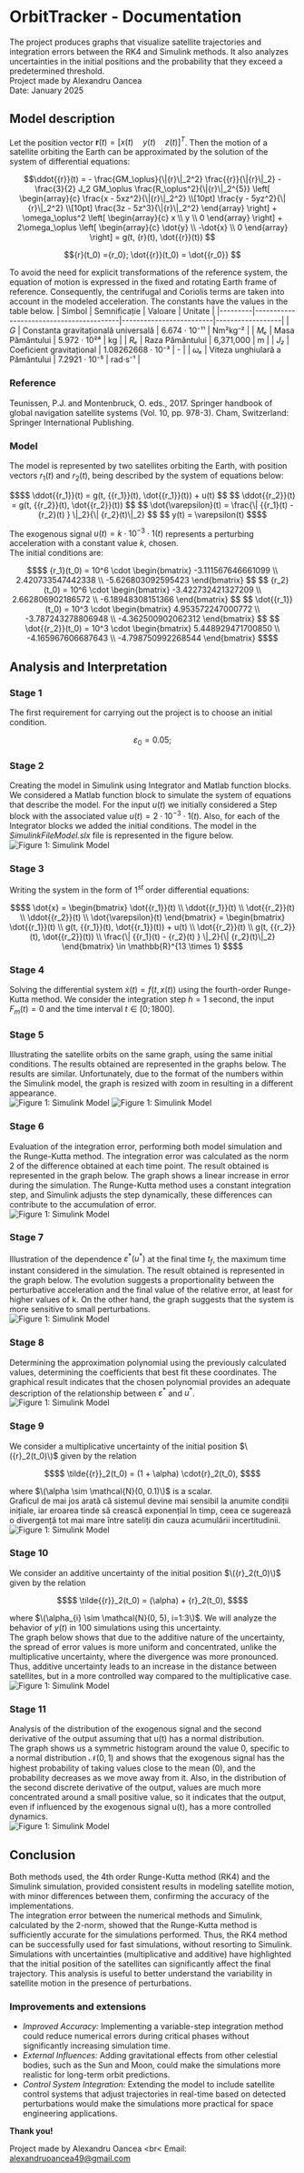 # OrbitTracker - Documentation
The project produces graphs that visualize satellite trajectories and integration errors between the RK4 and Simulink methods. It also analyzes uncertainties in the initial positions and the probability that they exceed a predetermined threshold. <br>
Project made by Alexandru Oancea <br>
Date: January 2025 <br>

## Model description
Let the position vector $\mathbf{r}(t) = [x(t) \quad y(t) \quad z(t)]^T$. Then the motion of a satellite orbiting the Earth can be approximated by the solution of the system of differential equations:

```math
\ddot{{r}}(t) =
- \frac{GM_\oplus}{\|{r}\|_2^2} \frac{{r}}{\|{r}\|_2}
- \frac{3}{2} J_2 GM_\oplus \frac{R_\oplus^2}{\|{r}\|_2^{5}}
\left[
\begin{array}{c}
    \frac{x - 5xz^2}{\|{r}\|_2^2} \\[10pt]
    \frac{y - 5yz^2}{\|{r}\|_2^2} \\[10pt]
    \frac{3z - 5z^3}{\|{r}\|_2^2}
\end{array}
\right]
+ \omega_\oplus^2 \left[
\begin{array}{c}
   x \\ 
    y \\
    0
\end{array} \right]
+ 2\omega_\oplus 
\left[
\begin{array}{c}
    \dot{y} \\ 
    -\dot{x} \\ 
    0
\end{array} \right] = g(t, {r}(t), \dot{{r}}(t))

```

```math
{r}(t_0) ={r_0}; \dot{{r}}(t_0) = \dot{{r_0}}

```
To avoid the need for explicit transformations of the reference system, the equation of motion is
expressed in the fixed and rotating Earth frame of reference. Consequently, the centrifugal
and Coriolis terms are taken into account in the modeled acceleration. The constants have the values ​​in the table below.
| Simbol  | Semnificație                             | Valoare                 | Unitate          |
|---------|-----------------------------------------|-------------------------|------------------|
| *G*     | Constanta gravitațională universală    | 6.674 · 10⁻¹¹           | Nm²kg⁻²         |
| *Mₑ*    | Masa Pământului                        | 5.972 · 10²⁴            | kg              |
| *Rₑ*    | Raza Pământului                        | 6,371,000               | m               |
| *J₂*    | Coeficient gravitațional               | 1.08262668 · 10⁻³       | -               |
| *ωₑ*    | Viteza unghiulară a Pământului         | 7.2921 · 10⁻⁵           | rad·s⁻¹         |

### Reference
Teunissen, P.J. and Montenbruck, O. eds., 2017. Springer handbook of global navigation satellite
systems (Vol. 10, pp. 978-3). Cham, Switzerland: Springer International Publishing.

### Model
The model is represented by two satellites orbiting the Earth, with position vectors ${r_1}(t)$ and ${r_2}(t)$, being described by the system of equations below:
```math
$$
\ddot{{r_1}}(t) = g(t, {{r_1}}(t), \dot{{r_1}}(t)) + u(t)
$$

$$
\ddot{{r_2}}(t) = g(t, {{r_2}}(t), \dot{{r_2}}(t))
$$

$$
\dot{\varepsilon}(t) = \frac{\| {{r_1}(t) - {r_2}(t) } \|_2}{\| {r_2}(t)\|_2}
$$

$$
y(t) = \varepsilon(t)
$$
```
The exogenous signal $u(t) = k \cdot 10^{-3} \cdot 1(t)$ represents a perturbing acceleration with a constant value $k$, chosen. <br>
The initial conditions are:
```math
$$
{r_1}(t_0) = 10^6 \cdot 
\begin{bmatrix} 
-3.111567646661099 \\ 
2.420733547442338 \\ 
-5.626803092595423 
\end{bmatrix}
$$

$$
{r_2}(t_0) = 10^6 \cdot 
\begin{bmatrix} 
-3.422732421327209 \\ 
2.662806902186572 \\ 
-6.18948308151366 
\end{bmatrix}
$$

$$
\dot{{r_1}}(t_0) = 10^3 \cdot 
\begin{bmatrix} 
4.953572247000772 \\ 
-3.787243278806948 \\ 
-4.362500902062312 
\end{bmatrix}
$$

$$
\dot{{r_2}}(t_0) = 10^3 \cdot 
\begin{bmatrix} 
5.448929471700850 \\ 
-4.165967606687643 \\ 
-4.798750992268544 
\end{bmatrix}
$$
```
## Analysis and Interpretation
### Stage 1
The first requirement for carrying out the project is to choose an initial condition.
```math
\varepsilon_0 = 0.05; 
```
### Stage 2
Creating the model in Simulink using Integrator and Matlab function blocks. We considered a Matlab function block to simulate the system of equations that describe the model. For the input $u(t)$ we initially considered a Step block with the associated value $u(t)=2 \cdot 10^{-3} \cdot 1(t)$. Also, for each of the Integrator blocks we added the initial conditions. The model in the _SimulinkFileModel.slx_ file is represented in the figure below.
![Figure 1: Simulink Model](Figure/msimg1.png)
### Stage 3
Writing the system in the form of $1^{st}$ order differential equations:
```math
$$
\dot{x} =
\begin{bmatrix}
\dot{{r_1}}(t) \\
\ddot{{r_1}}(t) \\
\dot{{r_2}}(t) \\
\ddot{{r_2}}(t) \\
\dot{\varepsilon}(t)
\end{bmatrix}
=
\begin{bmatrix}
\dot{{r_1}}(t) \\
g(t, {{r_1}}(t), \dot{{r_1}}(t)) + u(t) \\
\dot{{r_2}}(t) \\
g(t, {{r_2}}(t), \dot{{r_2}}(t)) \\
\frac{\| {{r_1}(t) - {r_2}(t) } \|_2}{\| {r_2}(t)\|_2}
\end{bmatrix}
\in \mathbb{R}^{13 \times 1}
$$
```
### Stage 4
Solving the differential system $\dot{x}(t) = f(t,x(t))$ using the fourth-order Runge-Kutta method. We consider the integration step $h=1$ second, the input $F_m(t)=0$ and the time interval $t \in [0;1800]$.
### Stage 5
Illustrating the satellite orbits on the same graph, using the same initial conditions. The results obtained are represented in the graphs below. The results are similar. Unfortunately, due to the format of the numbers within the Simulink model, the graph is resized with zoom in resulting in a different appearance. <br>
![Figure 1: Simulink Model](Figure/msimg2.png)
![Figure 1: Simulink Model](Figure/msimg3.png)
### Stage 6
Evaluation of the integration error, performing both model simulation and the Runge-Kutta method. The integration error was calculated as the norm 2 of the difference obtained at each time point. The result obtained is represented in the graph below. The graph shows a linear increase in error during the simulation. The Runge-Kutta method uses a constant integration step, and Simulink adjusts the step dynamically, these differences can contribute to the accumulation of error. <br>
![Figure 1: Simulink Model](Figure/msimg4.png)
### Stage 7
Illustration of the dependence $\varepsilon^{\ast}(u^{\ast})$ at the final time $t_f$, the maximum time instant considered in the simulation. The result obtained is represented in the graph below. The evolution suggests a proportionality between the perturbative acceleration and the final value of the relative error, at least for higher values ​​of k. On the other hand, the graph suggests that the system is more sensitive to small perturbations. <br>
![Figure 1: Simulink Model](Figure/msimg5.png)
### Stage 8
Determining the approximation polynomial using the previously calculated values, determining the coefficients that best fit these coordinates. The graphical result indicates that the chosen polynomial provides an adequate description of the relationship between $\varepsilon^{\ast}$ and $u^{\ast}$. <br>
![Figure 1: Simulink Model](Figure/msimg6.png)
### Stage 9
We consider a multiplicative uncertainty of the initial position $\({r}_2(t_0)\)$ given by the relation
```math
$$
\tilde{{r}}_2(t_0) = (1 + \alpha) \cdot{r}_2(t_0),
$$
```
where $\(\alpha \sim \mathcal{N}(0, 0.1)\)$ is a scalar. <br>
Graficul de mai jos arată că sistemul devine mai sensibil la anumite condiții inițiale, iar eroarea tinde să crească exponențial în timp, ceea ce sugerează o divergență tot mai mare între sateliți din cauza acumulării incertitudinii. <br>
![Figure 1: Simulink Model](Figure/msimg7.png)
### Stage 10
We consider an additive uncertainty of the initial position $\({r}_2(t_0)\)$ given by the relation
```math
$$
\tilde{{r}}_2(t_0) = (\alpha) + {r}_2(t_0),
$$
```
where $\(\alpha_{i} \sim \mathcal{N}(0, 5), i=1:3\)$. We will analyze the behavior of $y(t)$ in 100 simulations using this uncertainty. <br>
The graph below shows that due to the additive nature of the uncertainty, the spread of error values ​​is more uniform and concentrated, unlike the multiplicative uncertainty, where the divergence was more pronounced. Thus, additive uncertainty leads to an increase in the distance between satellites, but in a more controlled way compared to the multiplicative case. <br>
![Figure 1: Simulink Model](Figure/msimg8.png)
### Stage 11
Analysis of the distribution of the exogenous signal and the second derivative of the output assuming that u(t) has a normal distribution. <br>
The graph shows us a symmetric histogram around the value 0, specific to a normal distribution $\mathcal{N}(0, 1)$ and shows that the exogenous signal has the highest probability of taking values ​​close to the mean (0), and the probability decreases as we move away from it. Also, in the distribution of the second discrete derivative of the output, values ​​are much more concentrated around a small positive value, so it indicates that the output, even if influenced by the exogenous signal u(t), has a more controlled dynamics. <br>
![Figure 1: Simulink Model](Figure/msimg9.png)

## Conclusion 
Both methods used, the 4th order Runge-Kutta method (RK4) and the Simulink simulation, provided consistent results in modeling satellite motion, with minor differences between them, confirming the accuracy of the implementations. <br>
The integration error between the numerical methods and Simulink, calculated by the 2-norm, showed that the Runge-Kutta method is sufficiently accurate for the simulations performed. Thus, the RK4 method can be successfully used for fast simulations, without resorting to Simulink. <br>
Simulations with uncertainties (multiplicative and additive) have highlighted that the initial position of the satellites can significantly affect the final trajectory. This analysis is useful to better understand the variability in satellite motion in the presence of perturbations. <br>

### Improvements and extensions
+ *Improved Accuracy:* Implementing a variable-step integration method could reduce numerical errors during critical phases without significantly increasing simulation time.
+ *External Influences:* Adding gravitational effects from other celestial bodies, such as the Sun and Moon, could make the simulations more realistic for long-term orbit predictions.
+ *Control System Integration:* Extending the model to include satellite control systems that adjust trajectories in real-time based on detected perturbations would make the simulations more practical for space engineering applications.

__Thank you!__ <br>

Project made by Alexandru Oancea <br<
Email: alexandruoancea49@gmail.com

